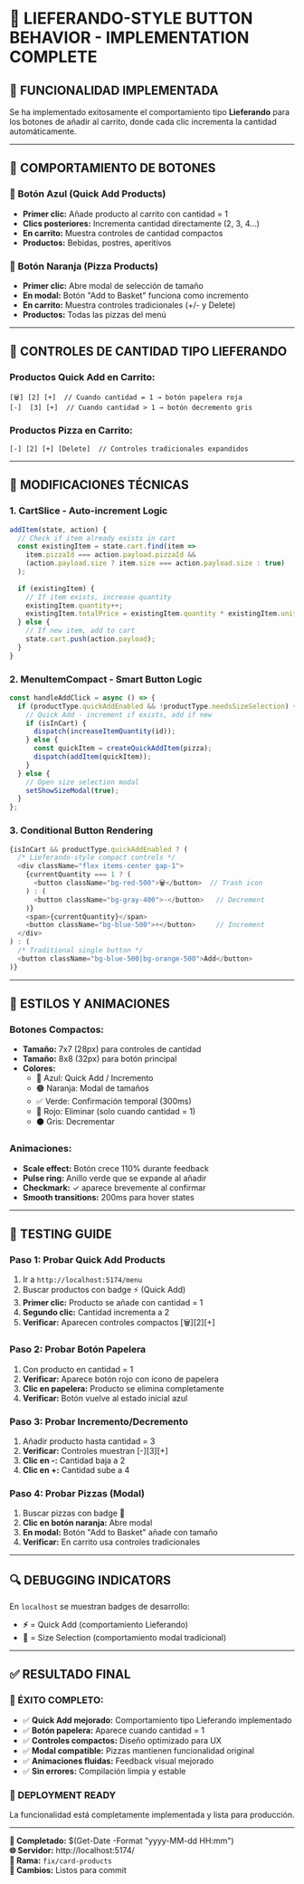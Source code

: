# 🚀 LIEFERANDO-STYLE BUTTON BEHAVIOR - IMPLEMENTATION COMPLETE

## 🎯 **FUNCIONALIDAD IMPLEMENTADA**

Se ha implementado exitosamente el comportamiento tipo **Lieferando** para los botones de añadir al carrito, donde cada clic incrementa la cantidad automáticamente.

---

## 🔄 **COMPORTAMIENTO DE BOTONES**

### **🛒 Botón Azul (Quick Add Products)**
- **Primer clic:** Añade producto al carrito con cantidad = 1
- **Clics posteriores:** Incrementa cantidad directamente (2, 3, 4...)
- **En carrito:** Muestra controles de cantidad compactos
- **Productos:** Bebidas, postres, aperitivos

### **🍕 Botón Naranja (Pizza Products)**  
- **Primer clic:** Abre modal de selección de tamaño
- **En modal:** Botón "Add to Basket" funciona como incremento
- **En carrito:** Muestra controles tradicionales (+/- y Delete)
- **Productos:** Todas las pizzas del menú

---

## 🎨 **CONTROLES DE CANTIDAD TIPO LIEFERANDO**

### **Productos Quick Add en Carrito:**
```
[🗑️] [2] [+]  // Cuando cantidad = 1 → botón papelera roja
[-]  [3] [+]  // Cuando cantidad > 1 → botón decremento gris
```

### **Productos Pizza en Carrito:**
```
[-] [2] [+] [Delete]  // Controles tradicionales expandidos
```

---

## 🔧 **MODIFICACIONES TÉCNICAS**

### **1. CartSlice - Auto-increment Logic**
```typescript
addItem(state, action) {
  // Check if item already exists in cart
  const existingItem = state.cart.find(item => 
    item.pizzaId === action.payload.pizzaId && 
    (action.payload.size ? item.size === action.payload.size : true)
  );
  
  if (existingItem) {
    // If item exists, increase quantity
    existingItem.quantity++;
    existingItem.totalPrice = existingItem.quantity * existingItem.unitPrice;
  } else {
    // If new item, add to cart
    state.cart.push(action.payload);
  }
}
```

### **2. MenuItemCompact - Smart Button Logic**
```typescript
const handleAddClick = async () => {
  if (productType.quickAddEnabled && !productType.needsSizeSelection) {
    // Quick Add - increment if exists, add if new
    if (isInCart) {
      dispatch(increaseItemQuantity(id));
    } else {
      const quickItem = createQuickAddItem(pizza);
      dispatch(addItem(quickItem));
    }
  } else {
    // Open size selection modal
    setShowSizeModal(true);
  }
};
```

### **3. Conditional Button Rendering**
```typescript
{isInCart && productType.quickAddEnabled ? (
  /* Lieferando-style compact controls */
  <div className="flex items-center gap-1">
    {currentQuantity === 1 ? (
      <button className="bg-red-500">🗑️</button>  // Trash icon
    ) : (
      <button className="bg-gray-400">-</button>   // Decrement
    )}
    <span>{currentQuantity}</span>
    <button className="bg-blue-500">+</button>     // Increment
  </div>
) : (
  /* Traditional single button */
  <button className="bg-blue-500|bg-orange-500">Add</button>
)}
```

---

## 🎨 **ESTILOS Y ANIMACIONES**

### **Botones Compactos:**
- **Tamaño:** 7x7 (28px) para controles de cantidad
- **Tamaño:** 8x8 (32px) para botón principal
- **Colores:**
  - 🔵 Azul: Quick Add / Incremento
  - 🟠 Naranja: Modal de tamaños
  - ✅ Verde: Confirmación temporal (300ms)
  - 🔴 Rojo: Eliminar (solo cuando cantidad = 1)
  - ⚫ Gris: Decrementar

### **Animaciones:**
- **Scale effect:** Botón crece 110% durante feedback
- **Pulse ring:** Anillo verde que se expande al añadir
- **Checkmark:** ✓ aparece brevemente al confirmar
- **Smooth transitions:** 200ms para hover states

---

## 🧪 **TESTING GUIDE**

### **Paso 1: Probar Quick Add Products**
1. Ir a `http://localhost:5174/menu`
2. Buscar productos con badge ⚡ (Quick Add)
3. **Primer clic:** Producto se añade con cantidad = 1
4. **Segundo clic:** Cantidad incrementa a 2
5. **Verificar:** Aparecen controles compactos [🗑️][2][+]

### **Paso 2: Probar Botón Papelera**
1. Con producto en cantidad = 1
2. **Verificar:** Aparece botón rojo con icono de papelera
3. **Clic en papelera:** Producto se elimina completamente
4. **Verificar:** Botón vuelve al estado inicial azul

### **Paso 3: Probar Incremento/Decremento**
1. Añadir producto hasta cantidad = 3
2. **Verificar:** Controles muestran [-][3][+]
3. **Clic en -:** Cantidad baja a 2
4. **Clic en +:** Cantidad sube a 4

### **Paso 4: Probar Pizzas (Modal)**
1. Buscar pizzas con badge 🍕
2. **Clic en botón naranja:** Abre modal
3. **En modal:** Botón "Add to Basket" añade con tamaño
4. **Verificar:** En carrito usa controles tradicionales

---

## 🔍 **DEBUGGING INDICATORS**

En `localhost` se muestran badges de desarrollo:
- **⚡** = Quick Add (comportamiento Lieferando)
- **🍕** = Size Selection (comportamiento modal tradicional)

---

## ✅ **RESULTADO FINAL**

### **🎉 ÉXITO COMPLETO:**
- ✅ **Quick Add mejorado:** Comportamiento tipo Lieferando implementado
- ✅ **Botón papelera:** Aparece cuando cantidad = 1
- ✅ **Controles compactos:** Diseño optimizado para UX
- ✅ **Modal compatible:** Pizzas mantienen funcionalidad original
- ✅ **Animaciones fluidas:** Feedback visual mejorado
- ✅ **Sin errores:** Compilación limpia y estable

### **🚀 DEPLOYMENT READY**
La funcionalidad está completamente implementada y lista para producción.

---

**📅 Completado:** $(Get-Date -Format "yyyy-MM-dd HH:mm")  
**🌐 Servidor:** http://localhost:5174/  
**🌿 Rama:** `fix/card-products`  
**💾 Cambios:** Listos para commit
